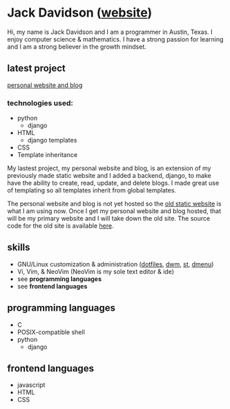 # Jack Davidson ([website](https://jack-davidson.github.io/site/))
Hi, my name is Jack Davidson and I am a programmer in Austin, Texas. I enjoy
computer science & mathematics. I have a strong passion for learning and I am a
strong believer in the growth mindset.

## latest project
[personal website and blog](https://github.com/jack-davidson/jackdavidson)

### technologies used:
- python
	- django
- HTML
	- django templates
- CSS
- Template inheritance

My lastest project, my personal website and blog, is an extension of my
previously made static website and I added a backend, django, to make have the
ability to create, read, update, and delete blogs. I made great use of
templating so all templates inherit from global templates.

The personal website and blog is not yet hosted so the 
[old static website](https://jack-davidson.github.io/site/) is what
I am using now. Once I get my personal website and blog hosted, that will
be my primary website and I will take down the old site. The source code for
the old site is available [here](https://github.com/jack-davidson/site).

## skills
- GNU/Linux customization & administration ([dotfiles](https://github.com/jack-davidson/config), [dwm](https://github.com/jack-davidson/dwm), [st](https://github.com/jack-davidson/st), [dmenu](https://github.com/jack-davidson/dmenu))
- Vi, Vim, & NeoVim (NeoVim is my sole text editor & ide)
- see **programming languages**
- see **frontend languages**

## programming languages
- C
- POSIX-compatible shell
- python
	- django

## frontend languages
- javascript
- HTML
- CSS

